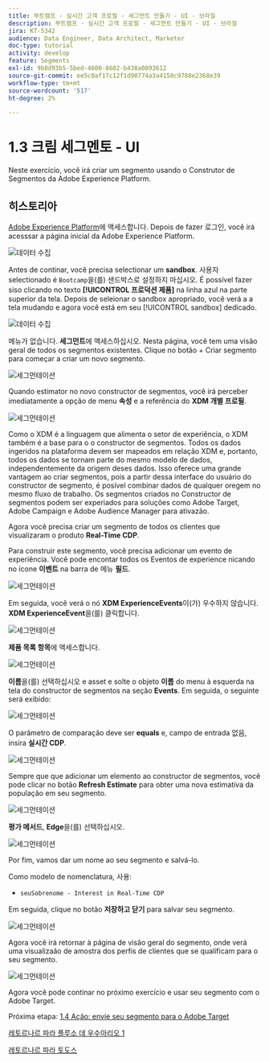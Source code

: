 ```yaml
---
title: 부트캠프 - 실시간 고객 프로필 - 세그먼트 만들기 - UI - 브라질
description: 부트캠프 - 실시간 고객 프로필 - 세그먼트 만들기 - UI - 브라질
jira: KT-5342
audience: Data Engineer, Data Architect, Marketer
doc-type: tutorial
activity: develop
feature: Segments
exl-id: 9b8d93b5-5bed-4600-8602-b438a0893612
source-git-commit: ee5c0af17c12f1d90774a3a4150c9788e2368e39
workflow-type: tm+mt
source-wordcount: '517'
ht-degree: 2%

---
```


# 1.3 크림 세그멘토 - UI

Neste exercício, você irá criar um segmento usando o Construtor de Segmentos da Adobe Experience Platform.

## 히스토리아

[Adobe Experience Platform](https://experience.adobe.com/platform)에 액세스합니다. Depois de fazer 로그인, você irá acesssar a página inicial da Adobe Experience Platform.

![데이터 수집](./images/home.png)

Antes de continar, você precisa selectionar um **sandbox**. 사용자 selectionado é ``Bootcamp``을(를) 샌드박스로 설정하지 마십시오. É possível fazer siso clicando no texto **[!UICONTROL 프로덕션 제품]** na linha azul na parte superior da tela. Depois de seleionar o sandbox apropriado, você verá a a tela mudando e agora você está em seu [!UICONTROL sandbox] dedicado.

![데이터 수집](./images/sb1.png)

메뉴가 없습니다. **세그먼트**&#x200B;에 액세스하십시오. Nesta página, você tem uma visão geral de todos os segmentos existentes. Clique no botão + Criar segmento para começar a criar um novo segmento.

![세그먼테이션](./images/menuseg.png)

Quando estimator no novo constructor de segmentos, você irá perceber imediatamente a opção de menu **속성** e a referência do **XDM 개별 프로필**.

![세그먼테이션](./images/segmentationui.png)

Como o XDM é a linguagem que alimenta o setor de experiência, o XDM também é a base para o o constructor de segmentos. Todos os dados ingeridos na plataforma devem ser mapeados em relação XDM e, portanto, todos os dados se tornam parte do mesmo modelo de dados, independentemente da origem deses dados. Isso oferece uma grande vantagem ao criar segmentos, pois a partir dessa interface do usuário do constructor de segmento, é posível combinar dados de qualquer oregem no mesmo fluxo de trabalho. Os segmentos criados no Constructor de segmentos podem ser experiados para soluções como Adobe Target, Adobe Campaign e Adobe Audience Manager para ativazão.

Agora você precisa criar um segmento de todos os clientes que visualizaram o produto **Real-Time CDP**.

Para construir este segmento, você precisa adicionar um evento de experiência. Você pode encontar todos os Eventos de experience nicando no ícone **이벤트** na barra de 메뉴 **필드**.

![세그먼테이션](./images/findee.png)

Em seguida, você verá o nó **XDM ExperienceEvents**&#x200B;이(가) 우수하지 않습니다. **XDM ExperienceEvent**&#x200B;을(를) 클릭합니다.

![세그먼테이션](./images/see.png)

**제품 목록 항목**&#x200B;에 액세스합니다.

![세그먼테이션](./images/plitems.png)

**이름**&#x200B;을(를) 선택하십시오 e asset e solte o objeto **이름** do menu à esquerda na tela do constructor de segmentos na seção **Events**. Em seguida, o seguinte será exibido:

![세그먼테이션](./images/eewebpdtlname.png)

O parâmetro de comparação deve ser **equals** e, campo de entrada 없음, insira **실시간 CDP**.

![세그먼테이션](./images/pv.png)

Sempre que que adicionar um elemento ao constructor de segmentos, você pode clicar no botão **Refresh Estimate** para obter uma nova estimativa da população em seu segmento.

![세그먼테이션](./images/refreshest.png)

**평가 메서드**, **Edge**&#x200B;을(를) 선택하십시오.

![세그먼테이션](./images/evedge.png)

Por fim, vamos dar um nome ao seu segmento e salvá-lo.

Como modelo de nomenclatura, 사용:

- `seuSobrenome - Interest in Real-Time CDP`

Em seguida, clique no botão **저장하고 닫기** para salvar seu segmento.

![세그먼테이션](./images/segmentname.png)

Agora você irá retornar à página de visão geral do segmento, onde verá uma visualizaão de amostra dos perfis de clientes que se qualificam para o seu segmento.

![세그먼테이션](./images/savedsegment.png)

Agora você pode continar no próximo exercício e usar seu segmento com o Adobe Target.

Próxima etapa: [1.4 Ação: envie seu segmento para o Adobe Target](./ex4.md)

[레토르나르 파라 플루소 데 우수아리오 1](./uc1.md)

[레토르나르 파라 토도스](../../overview.md)
